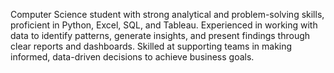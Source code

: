 Computer Science student with strong analytical and problem-solving skills, proficient in Python, Excel, SQL, and
Tableau. Experienced in working with data to identify patterns, generate insights, and present findings through
clear reports and dashboards. Skilled at supporting teams in making informed, data-driven decisions to achieve
business goals.
